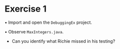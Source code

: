 # Exercise 1
• Import and open the `DebuggingEx` project.

• Observe `MaxIntegers.java`.
-  Can you identify what Richie missed in his testing?
